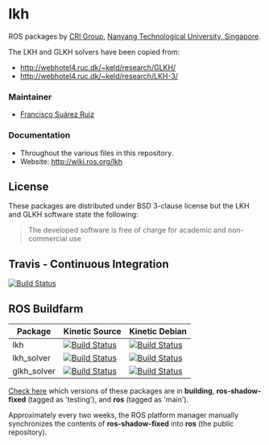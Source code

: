 # lkh
ROS packages by [CRI Group](http://www.ntu.edu.sg/home/cuong/),
[Nanyang Technological University, Singapore](http://www.ntu.edu.sg).

The LKH and GLKH solvers have been copied from:
- http://webhotel4.ruc.dk/~keld/research/GLKH/
- http://webhotel4.ruc.dk/~keld/research/LKH-3/

### Maintainer
* [Francisco Suárez Ruiz](http://fsuarez6.github.io)

### Documentation
* Throughout the various files in this repository.
* Website: http://wiki.ros.org/lkh

## License
These packages are distributed under BSD 3-clause license but the LKH and GLKH
software state the following:
> The developed software is free of charge for academic and non-commercial use

## Travis - Continuous Integration

[![Build Status](https://travis-ci.org/crigroup/lkh.svg?branch=master)](https://travis-ci.org/crigroup/lkh)


## ROS Buildfarm

Package | Kinetic Source | Kinetic Debian
------- | -------------- | --------------
lkh     | [![Build Status](http://build.ros.org/buildStatus/icon?job=Ksrc_uX__lkh__ubuntu_xenial__source)](http://build.ros.org/job/Ksrc_uX__lkh__ubuntu_xenial__source/) | [![Build Status](http://build.ros.org/buildStatus/icon?job=Kbin_uX64__lkh__ubuntu_xenial_amd64__binary)](http://build.ros.org/job/Kbin_uX64__lkh__ubuntu_xenial_amd64__binary/)
lkh_solver | [![Build Status](http://build.ros.org/buildStatus/icon?job=Ksrc_uX__lkh_solver__ubuntu_xenial__source)](http://build.ros.org/job/Ksrc_uX__lkh_solver__ubuntu_xenial__source/) | [![Build Status](http://build.ros.org/buildStatus/icon?job=Kbin_uX64__lkh_solver__ubuntu_xenial_amd64__binary)](http://build.ros.org/job/Kbin_uX64__lkh_solver__ubuntu_xenial_amd64__binary/)
glkh_solver | [![Build Status](http://build.ros.org/buildStatus/icon?job=Ksrc_uX__glkh_solver__ubuntu_xenial__source)](http://build.ros.org/job/Ksrc_uX__glkh_solver__ubuntu_xenial__source/) | [![Build Status](http://build.ros.org/buildStatus/icon?job=Kbin_uX64__glkh_solver__ubuntu_xenial_amd64__binary)](http://build.ros.org/job/Kbin_uX64__glkh_solver__ubuntu_xenial_amd64__binary/)

[Check
here](http://repositories.ros.org/status_page/ros_kinetic_default.html?q=lkh)
which versions of these packages are in **building**, **ros-shadow-fixed**
(tagged as 'testing'), and **ros** (tagged as 'main').

Approximately every two weeks, the ROS platform manager manually synchronizes
the contents of **ros-shadow-fixed** into **ros** (the public repository).
